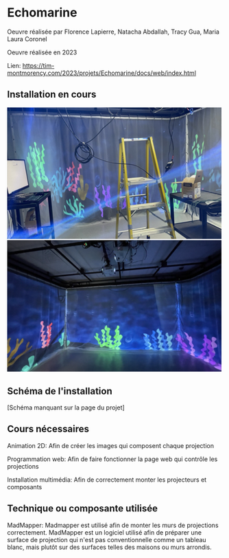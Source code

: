 # Echomarine

Oeuvre réalisée par Florence Lapierre, Natacha Abdallah, Tracy Gua, Maria Laura Coronel

Oeuvre réalisée en 2023

Lien: https://tim-montmorency.com/2023/projets/Echomarine/docs/web/index.html

## Installation en cours

<img src="../Medias/fils.png" style="width: 500px;"></img> <img src="../Medias/premier.png" style="width: 500px;"></img>

## Schéma de l'installation

[Schéma manquant sur la page du projet]

## Cours nécessaires

Animation 2D: Afin de créer les images qui composent chaque projection

Programmation web: Afin de faire fonctionner la page web qui contrôle les projections

Installation multimédia: Afin de correctement monter les projecteurs et composants

## Technique ou composante utilisée

MadMapper: Madmapper est utilisé afin de monter les murs de projections correctement. MadMapper est un logiciel utilisé afin de préparer une surface de projection qui n'est pas conventionnelle comme un tableau blanc, mais plutôt sur des surfaces telles des maisons ou murs arrondis.
